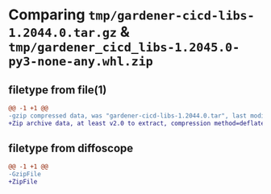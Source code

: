 # Comparing `tmp/gardener-cicd-libs-1.2044.0.tar.gz` & `tmp/gardener_cicd_libs-1.2045.0-py3-none-any.whl.zip`

## filetype from file(1)

```diff
@@ -1 +1 @@
-gzip compressed data, was "gardener-cicd-libs-1.2044.0.tar", last modified: Fri Apr 28 12:23:37 2023, max compression
+Zip archive data, at least v2.0 to extract, compression method=deflate
```

## filetype from diffoscope

```diff
@@ -1 +1 @@
-GzipFile
+ZipFile
```

